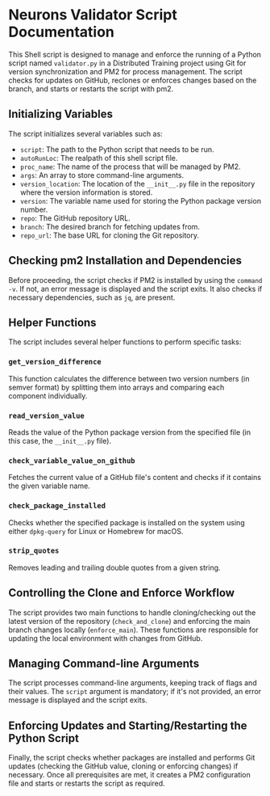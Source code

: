  # Neurons Validator Script Documentation

This Shell script is designed to manage and enforce the running of a Python script named `validator.py` in a Distributed Training project using Git for version synchronization and PM2 for process management. The script checks for updates on GitHub, reclones or enforces changes based on the branch, and starts or restarts the script with pm2.

## Initializing Variables

The script initializes several variables such as:

- `script`: The path to the Python script that needs to be run.
- `autoRunLoc`: The realpath of this shell script file.
- `proc_name`: The name of the process that will be managed by PM2.
- `args`: An array to store command-line arguments.
- `version_location`: The location of the `__init__.py` file in the repository where the version information is stored.
- `version`: The variable name used for storing the Python package version number.
- `repo`: The GitHub repository URL.
- `branch`: The desired branch for fetching updates from.
- `repo_url`: The base URL for cloning the Git repository.

## Checking pm2 Installation and Dependencies

Before proceeding, the script checks if PM2 is installed by using the `command -v`. If not, an error message is displayed and the script exits. It also checks if necessary dependencies, such as `jq`, are present.

## Helper Functions

The script includes several helper functions to perform specific tasks:

### `get_version_difference`

This function calculates the difference between two version numbers (in semver format) by splitting them into arrays and comparing each component individually.

### `read_version_value`

Reads the value of the Python package version from the specified file (in this case, the `__init__.py` file).

### `check_variable_value_on_github`

Fetches the current value of a GitHub file's content and checks if it contains the given variable name.

### `check_package_installed`

Checks whether the specified package is installed on the system using either `dpkg-query` for Linux or Homebrew for macOS.

### `strip_quotes`

Removes leading and trailing double quotes from a given string.

## Controlling the Clone and Enforce Workflow

The script provides two main functions to handle cloning/checking out the latest version of the repository (`check_and_clone`) and enforcing the main branch changes locally (`enforce_main`). These functions are responsible for updating the local environment with changes from GitHub.

## Managing Command-line Arguments

The script processes command-line arguments, keeping track of flags and their values. The `script` argument is mandatory; if it's not provided, an error message is displayed and the script exits.

## Enforcing Updates and Starting/Restarting the Python Script

Finally, the script checks whether packages are installed and performs Git updates (checking the GitHub value, cloning or enforcing changes) if necessary. Once all prerequisites are met, it creates a PM2 configuration file and starts or restarts the script as required.